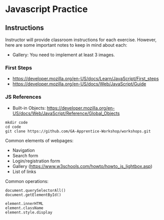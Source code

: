 # Javascript Practice

## Instructions

Instructor will provide classroom instructions for each exercise. However, here are some important notes to keep in mind about each:

- Gallery: You need to implement at least 3 images.


### First Steps
- https://developer.mozilla.org/en-US/docs/Learn/JavaScript/First_steps
- https://developer.mozilla.org/en-US/docs/Web/JavaScript/Guide

### JS References
- Built-in Objects: https://developer.mozilla.org/en-US/docs/Web/JavaScript/Reference/Global_Objects

```
mkdir code
cd code
git clone https://github.com/GA-Apprentice-Workshop/workshops.git
```
Common elements of webpages:
- Navigation
- Search form
- Login/registration form
- Gallery (https://www.w3schools.com/howto/howto_js_lightbox.asp)
- List of links

Common operations:

```
document.querySelectorAll()
document.getElementById()

element.innerHTML
element.className
element.style.display
```

